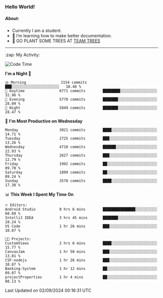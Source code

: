 ### Hello World!

##### About:
- Currently I am a student.
- 🌱 I’m learning how to make better documentation.
- 🌱 GO PLANT SOME TREES AT [TEAM TREES](https://teamtrees.org/)

---
  <summary>:zap: My Activity:</summary>
  
<!--START_SECTION:waka-->
![Code Time](http://img.shields.io/badge/Code%20Time-1%2C427%20hrs%2056%20mins-blue)

**I'm a Night 🦉** 

```text
🌞 Morning                2154 commits        ███░░░░░░░░░░░░░░░░░░░░░░   10.48 % 
🌆 Daytime                6771 commits        ████████░░░░░░░░░░░░░░░░░   32.96 % 
🌃 Evening                5770 commits        ███████░░░░░░░░░░░░░░░░░░   28.09 % 
🌙 Night                  5849 commits        ███████░░░░░░░░░░░░░░░░░░   28.47 % 
```
📅 **I'm Most Productive on Wednesday** 

```text
Monday                   3021 commits        ████░░░░░░░░░░░░░░░░░░░░░   14.71 % 
Tuesday                  2725 commits        ███░░░░░░░░░░░░░░░░░░░░░░   13.26 % 
Wednesday                4710 commits        ██████░░░░░░░░░░░░░░░░░░░   22.93 % 
Thursday                 2627 commits        ███░░░░░░░░░░░░░░░░░░░░░░   12.79 % 
Friday                   1992 commits        ██░░░░░░░░░░░░░░░░░░░░░░░   09.70 % 
Saturday                 1899 commits        ██░░░░░░░░░░░░░░░░░░░░░░░   09.24 % 
Sunday                   3570 commits        ████░░░░░░░░░░░░░░░░░░░░░   17.38 % 
```


📊 **This Week I Spent My Time On** 

```text
🔥 Editors: 
Android Studio           8 hrs 6 mins        ███████████████░░░░░░░░░░   60.89 % 
IntelliJ IDEA            3 hrs 45 mins       ███████░░░░░░░░░░░░░░░░░░   28.24 % 
VS Code                  1 hr 26 mins        ███░░░░░░░░░░░░░░░░░░░░░░   10.87 % 

🐱‍💻 Projects: 
CustomViews              2 hrs 6 mins        ████░░░░░░░░░░░░░░░░░░░░░   15.77 % 
CanvasJam                1 hr 50 mins        ███░░░░░░░░░░░░░░░░░░░░░░   13.81 % 
CSF-nodejs               1 hr 26 mins        ███░░░░░░░░░░░░░░░░░░░░░░   10.87 % 
Banking-System           1 hr 12 mins        ██░░░░░░░░░░░░░░░░░░░░░░░   09.07 % 
projectProperties        1 hr 4 mins         ██░░░░░░░░░░░░░░░░░░░░░░░   08.13 % 
```


 Last Updated on 02/09/2024 00:16:31 UTC
<!--END_SECTION:waka-->
